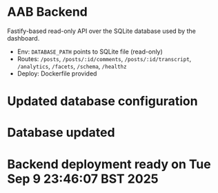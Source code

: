 # AAB Backend

Fastify-based read-only API over the SQLite database used by the dashboard.

- Env: `DATABASE_PATH` points to SQLite file (read-only)
- Routes: `/posts`, `/posts/:id/comments`, `/posts/:id/transcript`, `/analytics`, `/facets`, `/schema`, `/healthz`
- Deploy: Dockerfile provided

# Updated database configuration
# Database updated
# Backend deployment ready on Tue Sep  9 23:46:07 BST 2025

